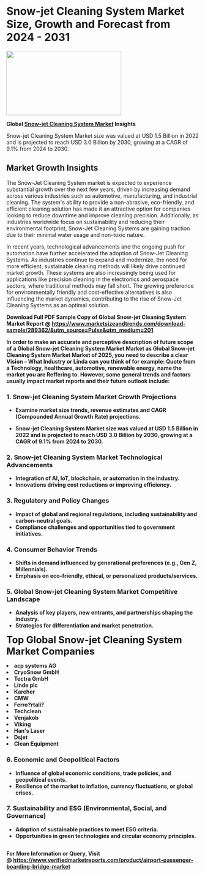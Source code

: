 <H1>Snow-jet Cleaning System Market Size, Growth and Forecast from 2024 - 2031</H1><img class="aligncenter size-medium wp-image-584254" src="https://thirdeyenews.in/wp-content/uploads/2024/09/Global-Market-Research-300x168.jpeg" alt="" width="300" height="168" /><p><strong>Global&nbsp;<a href="https://www.marketsizeandtrends.com/download-sample/289362/&amp;utm_source=Pulse&amp;utm_medium=201">Snow-jet Cleaning System Market</a> Insights</strong></p><p>Snow-jet Cleaning System Market size was valued at USD 1.5 Billion in 2022 and is projected to reach USD 3.0 Billion by 2030, growing at a CAGR of 9.1% from 2024 to 2030.</p><p><h2>Market Growth Insights</h2> <p>The Snow-Jet Cleaning System market is expected to experience substantial growth over the next few years, driven by increasing demand across various industries such as automotive, manufacturing, and industrial cleaning. The system's ability to provide a non-abrasive, eco-friendly, and efficient cleaning solution has made it an attractive option for companies looking to reduce downtime and improve cleaning precision. Additionally, as industries worldwide focus on sustainability and reducing their environmental footprint, Snow-Jet Cleaning Systems are gaining traction due to their minimal water usage and non-toxic nature.</p> <p><strong></strong></p> <p>In recent years, technological advancements and the ongoing push for automation have further accelerated the adoption of Snow-Jet Cleaning Systems. As industries continue to expand and modernize, the need for more efficient, sustainable cleaning methods will likely drive continued market growth. These systems are also increasingly being used for applications like precision cleaning in the electronics and aerospace sectors, where traditional methods may fall short. The growing preference for environmentally friendly and cost-effective alternatives is also influencing the market dynamics, contributing to the rise of Snow-Jet Cleaning Systems as an optimal solution.</p> <p><strong></p><p><span class=""><strong>Download Full PDF Sample Copy of Global Snow-jet Cleaning System Market Report</strong> @ <a href="https://www.marketsizeandtrends.com/download-sample/289362/&amp;utm_source=Pulse&amp;utm_medium=201" target="_blank">https://www.marketsizeandtrends.com/download-sample/289362/&amp;utm_source=Pulse&amp;utm_medium=201</a></span></p><p>In order to make an accurate and perceptive description of future scope of a Global&nbsp;Snow-jet Cleaning System Market Market as Global&nbsp;Snow-jet Cleaning System Market Market of 2025, you need to describe a clear Vision &ndash; What Industry or Linda can you think of for example: Quote from a Technology, healthcare, automotive, renewable energy, name the market you are Reffering to. However, some general trends and factors usually impact market reports and their future outlook include:</p><h3>1.&nbsp;<strong>Snow-jet Cleaning System Market Growth Projections</strong></h3><ul><li>Examine market size trends, revenue estimates and CAGR (Compounded Annual Growth Rate) projections.</li><li><p>Snow-jet Cleaning System Market size was valued at USD 1.5 Billion in 2022 and is projected to reach USD 3.0 Billion by 2030, growing at a CAGR of 9.1% from 2024 to 2030.</p></li></ul><h3>2.&nbsp;<strong>Snow-jet Cleaning System Market Technological Advancements</strong></h3><ul><li>Integration of AI, IoT, blockchain, or automation in the industry.</li><li>Innovations driving cost reductions or improving efficiency.</li></ul><h3>3.&nbsp;<strong>Regulatory and Policy Changes</strong></h3><ul><li>Impact of global and regional regulations, including sustainability and carbon-neutral goals.</li><li>Compliance challenges and opportunities tied to government initiatives.</li></ul><h3>4.&nbsp;<strong>Consumer Behavior Trends</strong></h3><ul><li>Shifts in demand influenced by generational preferences (e.g., Gen Z, Millennials).</li><li>Emphasis on eco-friendly, ethical, or personalized products/services.</li></ul><h3>5.&nbsp;<strong>Global Snow-jet Cleaning System Market Competitive Landscape</strong></h3><ul><li>Analysis of key players, new entrants, and partnerships shaping the industry.</li><li>Strategies for differentiation and market penetration.</li></ul><p data-pm-slice="1 1 []"><span style="color: inherit; font-family: inherit; font-size: 25px;">Top Global Snow-jet Cleaning System Market Companies</span></p><div class="" data-test-id=""><p><li>acp systems AG</li><li> CryoSnow GmbH</li><li> Tectra GmbH</li><li> Linde plc</li><li> Karcher</li><li> CMW</li><li> Ferro?rtali?</li><li> Techclean</li><li> Venjakob</li><li> Viking</li><li> Han's Laser</li><li> Dsjet</li><li> Clean Equipment</li></p></div><h3>6.&nbsp;<strong>Economic and Geopolitical Factors</strong></h3><ul><li>Influence of global economic conditions, trade policies, and geopolitical events.</li><li>Resilience of the market to inflation, currency fluctuations, or global crises.</li></ul><h3>7.&nbsp;<strong>Sustainability and ESG (Environmental, Social, and Governance)</strong></h3><ul><li>Adoption of sustainable practices to meet ESG criteria.</li><li>Opportunities in green technologies and circular economy principles.</li></ul><h2><strong style="font-size: 14px;">For More Information or Query, Visit @&nbsp;</strong><a style="background-color: #ffffff; font-size: 14px;" href="https://www.marketsizeandtrends.com/report/snow-jet-cleaning-system-market/" target="_blank">https://www.verifiedmarketreports.com/product/airport-passenger-boarding-bridge-market</a></h2>
